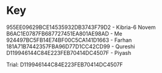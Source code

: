 # Key
955EE09629BCE14535932DB3743F79D2 - Kibria-6 Novem
B6AC1E0787FB687727451EA801AE98AD - Me
924497BC5FB14E74BF00C5CA141D1663 - Farhan
181A71B7442357FBA96D77D1CC42CD99 - Qureshi
D119946144C84E223FEB70414DC4507F - Piyash

Trial:
D119946144C84E223FEB70414DC4507F
